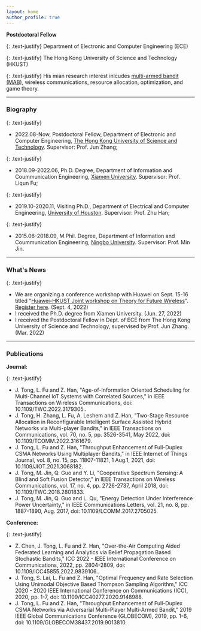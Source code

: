```yaml
---
layout: home
author_profile: true
---
```


**Postdoctoral Fellow**

{: .text-justify} 
Department of Electronic and Computer Engineering (ECE) 

{: .text-justify}
The Hong Kong University of Science and Technology (HKUST) 

{: .text-justify}
His mian research interest inlcudes [multi-armed bandit (MAB)](./another-page.html), wireless communications, resource allocation, optimization,  and game theory.



---
### Biography

{: .text-justify}
* 2022.08-Now, Postdoctoral Fellow, Department of Electronic and Computer Engineering, [The Hong Kong University of Science and Technology](https://hkust.edu.hk/). Supervisor: Prof. Jun Zhang; 


{: .text-justify}
* 2018.09-2022.06, Ph.D. Degree, Department of Information and Coummunication Engineering, [Xiamen University](https://en.xmu.edu.cn/). Supervisor: Prof. Liqun Fu;

{: .text-justify}
*  2019.10-2020.11, Visiting Ph.D., Department of Electrical and Computer Engineering, [University of Houston](https://uh.edu/). Supervisor: Prof. Zhu Han;

{: .text-justify}
* 2015.06-2018.09, M.Phil. Degree, Department of Information and Coummunication Engineering, [Ningbo University](http://iso.nbu.edu.cn/). Supervisor: Prof. Min Jin.


---
### What's News

{: .text-justify}
- We are organizing a conference workshop with Huawei on Sept. 15-16 titled "[Huawei-HKUST Joint workshop on Theory for Future Wireless](https://wireless-workshop-2022.hkust.edu.hk/)". [Register here](https://hkust.zoom.us/webinar/register/WN_qwGqcFEiSHyXpN9B4S7MnA). (Sept. 4, 2022)
- I received the Ph.D. degree from Xiamen University. (Jun. 27, 2022)
- I received the Postdoctoral Fellow in Dept. of ECE from The Hong Kong University of Science and Technology, supervised by Prof. Jun Zhang. (Mar. 2022)

---
### Publications

**Journal:**

{: .text-justify} 
*   J. Tong, L. Fu and Z. Han, "Age-of-Information Oriented Scheduling for Multi-Channel IoT Systems with Correlated Sources," in IEEE Transactions on Wireless Communications, doi: 10.1109/TWC.2022.3179305..
*   J. Tong, H. Zhang, L. Fu, A. Leshem and Z. Han, "Two-Stage Resource Allocation in Reconfigurable Intelligent Surface Assisted Hybrid Networks via Multi-player Bandits," in IEEE Transactions on Communications, vol. 70, no. 5, pp. 3526-3541, May 2022, doi: 10.1109/TCOMM.2022.3161679.
*   J. Tong, L. Fu and Z. Han, "Throughput Enhancement of Full-Duplex CSMA Networks Using Multiplayer Bandits," in IEEE Internet of Things Journal, vol. 8, no. 15, pp. 11807-11821, 1 Aug.1, 2021, doi: 10.1109/JIOT.2021.3068182.
*   J. Tong, M. Jin, Q. Guo and Y. Li, "Cooperative Spectrum Sensing: A Blind and Soft Fusion Detector," in IEEE Transactions on Wireless Communications, vol. 17, no. 4, pp. 2726-2737, April 2018, doi: 10.1109/TWC.2018.2801833.
*   J. Tong, M. Jin, Q. Guo and L. Qu, "Energy Detection Under Interference Power Uncertainty," in IEEE Communications Letters, vol. 21, no. 8, pp. 1887-1890, Aug. 2017, doi: 10.1109/LCOMM.2017.2705025.

**Conference:**

{: .text-justify} 
*   Z. Chen, J. Tong, L. Fu and Z. Han, "Over-the-Air Computing Aided Federated Learning and Analytics via Belief Propagation Based Stochastic Bandits," ICC 2022 - IEEE International Conference on Communications, 2022, pp. 2804-2809, doi: 10.1109/ICC45855.2022.9839106..
*   J. Tong, S. Lai, L. Fu and Z. Han, "Optimal Frequency and Rate Selection Using Unimodal Objective Based Thompson Sampling Algorithm," ICC 2020 - 2020 IEEE International Conference on Communications (ICC), 2020, pp. 1-7, doi: 10.1109/ICC40277.2020.9148988.
*   J. Tong, L. Fu and Z. Han, "Throughput Enhancement of Full-Duplex CSMA Networks via Adversarial Multi-Player Multi-Armed Bandit," 2019 IEEE Global Communications Conference (GLOBECOM), 2019, pp. 1-6, doi: 10.1109/GLOBECOM38437.2019.9013810.






